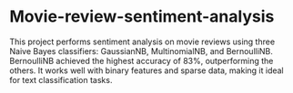 # Movie-review-sentiment-analysis
This project performs sentiment analysis on movie reviews using three Naive Bayes classifiers: GaussianNB, MultinomialNB, and BernoulliNB. BernoulliNB achieved the highest accuracy of 83%, outperforming the others. It works well with binary features and sparse data, making it ideal for text classification tasks.
